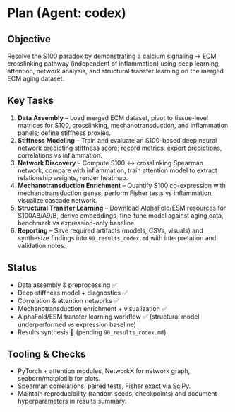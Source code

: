# Plan (Agent: codex)

## Objective
Resolve the S100 paradox by demonstrating a calcium signaling → ECM crosslinking pathway (independent of inflammation) using deep learning, attention, network analysis, and structural transfer learning on the merged ECM aging dataset.

## Key Tasks
1. **Data Assembly** – Load merged ECM dataset, pivot to tissue-level matrices for S100, crosslinking, mechanotransduction, and inflammation panels; define stiffness proxies.
2. **Stiffness Modeling** – Train and evaluate an S100-based deep neural network predicting stiffness score; record metrics, export predictions, correlations vs inflammation.
3. **Network Discovery** – Compute S100 ↔ crosslinking Spearman network, compare with inflammation, train attention model to extract relationship weights, render heatmap.
4. **Mechanotransduction Enrichment** – Quantify S100 co-expression with mechanotransduction genes, perform Fisher tests vs inflammation, visualize cascade network.
5. **Structural Transfer Learning** – Download AlphaFold/ESM resources for S100A8/A9/B, derive embeddings, fine-tune model against aging data, benchmark vs expression-only baseline.
6. **Reporting** – Save required artifacts (models, CSVs, visuals) and synthesize findings into `90_results_codex.md` with interpretation and validation notes.

## Status
- Data assembly & preprocessing ✅
- Deep stiffness model + diagnostics ✅
- Correlation & attention networks ✅
- Mechanotransduction enrichment + visualization ✅
- AlphaFold/ESM transfer learning workflow ✅ (structural model underperformed vs expression baseline)
- Results synthesis 🚧 (pending `90_results_codex.md`)

## Tooling & Checks
- PyTorch + attention modules, NetworkX for network graph, seaborn/matplotlib for plots.
- Spearman correlations, paired tests, Fisher exact via SciPy.
- Maintain reproducibility (random seeds, checkpoints) and document hyperparameters in results summary.
